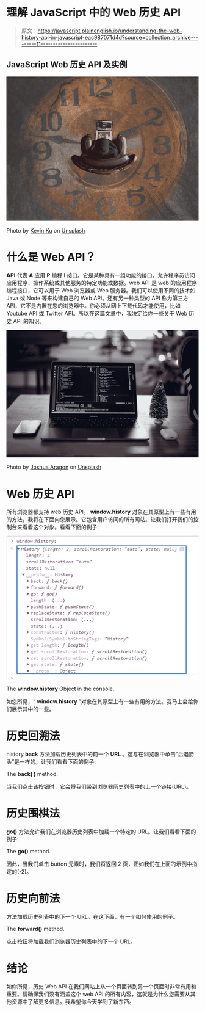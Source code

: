 # 理解 JavaScript 中的 Web 历史 API

> 原文：<https://javascript.plainenglish.io/understanding-the-web-history-api-in-javascript-eac987071d4d?source=collection_archive---------11----------------------->

## JavaScript Web 历史 API 及实例

![](img/3aedd64bae799ec6bb080e905f6e4117.png)

Photo by [Kevin Ku](https://unsplash.com/@ikukevk?utm_source=medium&utm_medium=referral) on [Unsplash](https://unsplash.com?utm_source=medium&utm_medium=referral)

# 什么是 Web API？

**API** 代表 **A** 应用 **P** 编程 **I** 接口。它是某种具有一组功能的接口，允许程序员访问应用程序、操作系统或其他服务的特定功能或数据。web API 是 web 的应用程序编程接口，它可以用于 Web 浏览器或 Web 服务器。我们可以使用不同的技术如 Java 或 Node 等来构建自己的 Web API。还有另一种类型的 API 称为第三方 API，它不是内置在您的浏览器中。你必须从网上下载代码才能使用，比如 Youtube API 或 Twitter API。所以在这篇文章中，我决定给你一些关于 Web 历史 API 的知识。

![](img/1f135f0b258d2c4e52312b7c5d2b9195.png)

Photo by [Joshua Aragon](https://unsplash.com/@goshua13?utm_source=medium&utm_medium=referral) on [Unsplash](https://unsplash.com?utm_source=medium&utm_medium=referral)

# Web 历史 API

所有浏览器都支持 web 历史 API。 **window.history** 对象在其原型上有一些有用的方法，我将在下面向您展示。它包含用户访问的所有网站。让我们打开我们的控制台来看看这个对象。看看下面的例子:

![](img/f94ebf957e05f1853c0c4845fff05be8.png)

The **window.history** Object in the console.

如您所见，“ **window.history** ”对象在其原型上有一些有用的方法。我马上会给你们展示其中的一些。

# 历史回溯法

history **back** 方法加载历史列表中的前一个 **URL** 。这与在浏览器中单击“后退箭头”是一样的。让我们看看下面的例子:

The **back( )** method.

当我们点击该按钮时，它会将我们带到浏览器历史列表中的上一个链接(URL)。

# 历史围棋法

**go()** 方法允许我们在浏览器历史列表中加载一个特定的 URL。让我们看看下面的例子:

The **go()** method.

因此，当我们单击 button 元素时，我们将返回 2 页，正如我们在上面的示例中指定的(-2)。

# 历史向前法

方法加载历史列表中的下一个 URL。在这下面，有一个如何使用的例子。

The **forward()** method.

点击按钮将加载我们浏览器历史列表中的下一个 URL。

# 结论

如你所见，历史 Web API 在我们网站上从一个页面转到另一个页面时非常有用和重要。请确保我们没有涵盖这个 web API 的所有内容，这就是为什么您需要从其他资源中了解更多信息。我希望你今天学到了新东西。